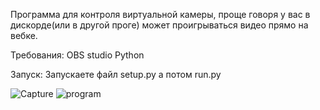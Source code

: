 Программа для контроля виртуальной камеры, проще говоря у вас в дискорде(или в другой проге) может проигрываться видео прямо на вебке.


Требования:
  OBS studio
  Python

Запуск:
Запускаете файл setup.py а потом run.py


![Capture](https://user-images.githubusercontent.com/58048618/143689717-7d9de201-e5d3-420e-a3eb-501deaecb0bc.PNG)
![program](https://user-images.githubusercontent.com/58048618/143689718-baa24932-c610-4ad9-8bca-c458e0183247.PNG)
